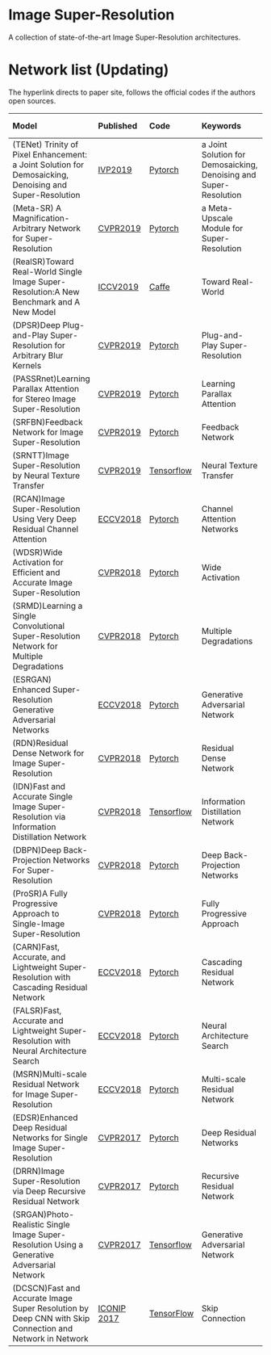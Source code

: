 # Image Super-Resolution
A collection of state-of-the-art Image Super-Resolution architectures.

# Network list (Updating)
The hyperlink directs to paper site, follows the official codes if the authors open sources.

|Model |Published |Code|Keywords|Person liable*|
|:-----|:---------|:-----|:-------|:-------|
|(TENet) Trinity of Pixel Enhancement: a Joint Solution for Demosaicking, Denoising and Super-Resolution| [IVP2019](https://arxiv.org/pdf/1905.02538.pdf)|[Pytorch](https://github.com/guochengqian/TENet)| a Joint Solution for Demosaicking, Denoising and Super-Resolution | Jiaming Wang|
|(Meta-SR) A Magnification-Arbitrary Network for Super-Resolution| [CVPR2019](https://arxiv.org/pdf/1903.00875.pdf)|[Pytorch](https://github.com/XuecaiHu/Meta-SR-Pytorch)| a Meta-Upscale Module for Super-Resolution | Chong Chen|
|(RealSR)Toward Real-World Single Image Super-Resolution:A New Benchmark and A New Model| [ICCV2019](https://csjcai.github.io/papers/RealSR.pdf)|[Caffe](https://github.com/csjcai/RealSR)| Toward Real-World | Yuanzhi Wang|
|(DPSR)Deep Plug-and-Play Super-Resolution for Arbitrary Blur Kernels| [CVPR2019](https://arxiv.org/abs/1903.12529)|[Pytorch](https://github.com/cszn/DPSR)| Plug-and-Play Super-Resolution | Yuanzhi Wang|
|(PASSRnet)Learning Parallax Attention for Stereo Image Super-Resolution| [CVPR2019](https://arxiv.org/pdf/1903.05784.pdf)|[Pytorch](https://github.com/LongguangWang/PASSRnet?tdsourcetag=s_pcqq_aiomsg)| Learning Parallax Attention | Yuanzhi Wang|
|(SRFBN)Feedback Network for Image Super-Resolution| [CVPR2019](https://arxiv.org/abs/1903.09814)|[Pytorch](https://github.com/Paper99/SRFBN_CVPR19)| Feedback Network | Yuanzhi Wang|
|(SRNTT)Image Super-Resolution by Neural Texture Transfer| [CVPR2019](https://arxiv.org/abs/1903.00834)|[Tensorflow](https://github.com/ZZUTK/SRNTT)| Neural Texture Transfer | Yuanzhi Wang|
|(RCAN)Image Super-Resolution Using Very Deep Residual Channel Attention| [ECCV2018](https://arxiv.org/abs/1807.02758)|[Pytorch](https://github.com/yulunzhang/RCAN)| Channel Attention Networks | Yuanzhi Wang|
|(WDSR)Wide Activation for Efficient and Accurate Image Super-Resolution| [CVPR2018](https://arxiv.org/pdf/1808.08718v2.pdf)|[Pytorch](https://github.com/SJHNJU/WDSR)| Wide Activation | Yuanzhi Wang|
|(SRMD)Learning a Single Convolutional Super-Resolution Network for Multiple Degradations| [CVPR2018](https://arxiv.org/abs/1712.06116)|[Pytorch](https://github.com/cszn/SRMD)| Multiple Degradations | Yuanzhi Wang|
|(ESRGAN) Enhanced Super-Resolution Generative Adversarial Networks| [ECCV2018](https://arxiv.org/abs/1809.00219)|[Pytorch](https://github.com/xinntao/ESRGAN)| Generative Adversarial Network | Yuanzhi Wang|
|(RDN)Residual Dense Network for Image Super-Resolution| [CVPR2018](https://arxiv.org/abs/1802.08797)|[Pytorch](https://github.com/yulunzhang/RDN)| Residual Dense Network | Yuanzhi Wang|
|(IDN)Fast and Accurate Single Image Super-Resolution via Information Distillation Network| [CVPR2018](https://arxiv.org/pdf/1803.09454v1.pdf)|[Tensorflow](https://github.com/Zheng222/IDN-tensorflow)| Information Distillation Network | Yuanzhi Wang|
|(DBPN)Deep Back-Projection Networks For Super-Resolution| [CVPR2018](https://arxiv.org/abs/1803.02735)|[Pytorch](https://github.com/alterzero/DBPN-Pytorch)| Deep Back-Projection Networks | Yuanzhi Wang|
|(ProSR)A Fully Progressive Approach to Single-Image Super-Resolution| [CVPR2018](https://arxiv.org/abs/1804.02900)|[Pytorch](https://github.com/fperazzi/proSR)| Fully Progressive Approach | Yuanzhi Wang|
|(CARN)Fast, Accurate, and Lightweight Super-Resolution with Cascading Residual Network| [ECCV2018](http://openaccess.thecvf.com/content_ECCV_2018/papers/Namhyuk_Ahn_Fast_Accurate_and_ECCV_2018_paper.pdf)|[Pytorch](https://github.com/nmhkahn/CARN-pytorch)| Cascading Residual Network | Yuanzhi Wang|
|(FALSR)Fast, Accurate and Lightweight Super-Resolution with Neural Architecture Search| [ECCV2018](https://arxiv.org/abs/1901.07261)|[Pytorch](https://github.com/xiaomi-automl/FALSR)| Neural Architecture Search | Yuanzhi Wang|
|(MSRN)Multi-scale Residual Network for Image Super-Resolution| [ECCV2018](http://openaccess.thecvf.com/content_ECCV_2018/papers/Juncheng_Li_Multi-scale_Residual_Network_ECCV_2018_paper.pdf)|[Pytorch](https://github.com/MIVRC/MSRN-PyTorch)| Multi-scale Residual Network | Yuanzhi Wang|
|(EDSR)Enhanced Deep Residual Networks for Single Image Super-Resolution| [CVPR2017](https://arxiv.org/abs/1707.02921)|[Pytorch](https://github.com/thstkdgus35/EDSR-PyTorch)| Deep Residual Networks | Yuanzhi Wang|
|(DRRN)Image Super-Resolution via Deep Recursive Residual Network| [CVPR2017](http://openaccess.thecvf.com/content_cvpr_2017/papers/Tai_Image_Super-Resolution_via_CVPR_2017_paper.pdf)|[Pytorch](https://github.com/tyshiwo/DRRN_CVPR17)| Recursive Residual Network | Yuanzhi Wang|
|(SRGAN)Photo-Realistic Single Image Super-Resolution Using a Generative Adversarial Network| [CVPR2017](http://openaccess.thecvf.com/content_cvpr_2017/papers/Ledig_Photo-Realistic_Single_Image_CVPR_2017_paper.pdf)|[Tensorflow](https://github.com/tensorlayer/srgan)| Generative Adversarial Network | Yuanzhi Wang|
|(DCSCN)Fast and Accurate Image Super Resolution by Deep CNN with Skip Connection and Network in Network| [ICONIP 2017](https://arxiv.org/abs/1807.02758)|[TensorFlow](https://github.com/jiny2001/dcscn-super-resolution)| Skip Connection | Yuanzhi Wang|
